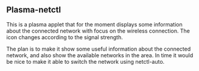 Plasma-netctl
----------
This is a plasma applet that for the moment displays some information about the connected network with focus on the wireless connection. The icon changes according to the signal strength. 

The plan is to make it show some useful information about the connected network, and also show the available networks in the area. In time it would be nice to make it able to switch the network using netctl-auto.
